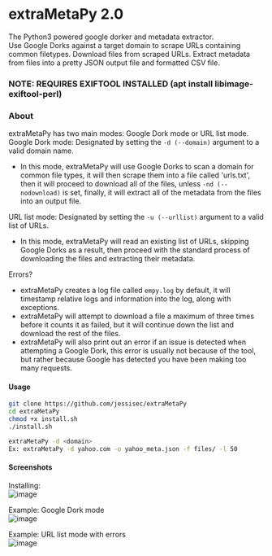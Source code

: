 # extraMetaPy 2.0
The Python3 powered google dorker and metadata extractor.  
Use Google Dorks against a target domain to scrape URLs containing common filetypes. Download files from scraped URLs. Extract metadata from files into a pretty JSON output file and formatted CSV file.  

### NOTE: REQUIRES EXIFTOOL INSTALLED (apt install libimage-exiftool-perl)  

### About
extraMetaPy has two main modes: Google Dork mode or URL list mode.  
Google Dork mode: Designated by setting the `-d (--domain)` argument to a valid domain name.
- In this mode, extraMetaPy will use Google Dorks to scan a domain for common file types, it will then scrape them into a file called 'urls.txt', then it will proceed to download all of the files, unless `-nd (--nodownload)` is set, finally, it will extract all of the metadata from the files into an output file.  

URL list mode: Designated by setting the `-u (--urllist)` argument to a valid list of URLs.  
- In this mode, extraMetaPy will read an existing list of URLs, skipping Google Dorks as a result, then proceed with the standard process of downloading the files and extracting their metadata.  

Errors?  
- extraMetaPy creates a log file called `empy.log` by default, it will timestamp relative logs and information into the log, along with exceptions.  
- extraMetaPy will attempt to download a file a maximum of three times before it counts it as failed, but it will continue down the list and download the rest of the files.  
- extraMetaPy will also print out an error if an issue is detected when attempting a Google Dork, this error is usually not because of the tool, but rather because Google has detected you have been making too many requests.  

#### Usage
```bash
git clone https://github.com/jessisec/extraMetaPy
cd extraMetaPy
chmod +x install.sh
./install.sh

extraMetaPy -d <domain>
Ex: extraMetaPy -d yahoo.com -o yahoo_meta.json -f files/ -l 50
```


#### Screenshots  
Installing:  
![image](https://user-images.githubusercontent.com/28818635/142551732-86bb11f8-03e1-4f7e-b169-c0b554da2fe4.png)
 
 Example: Google Dork mode  
![image](https://user-images.githubusercontent.com/28818635/142552157-7982b81f-af5f-40af-9738-ba59c9832f80.png)

Example: URL list mode with errors  
![image](https://user-images.githubusercontent.com/28818635/142552265-4f406018-5417-4ecb-b63e-9870d34b270e.png)
